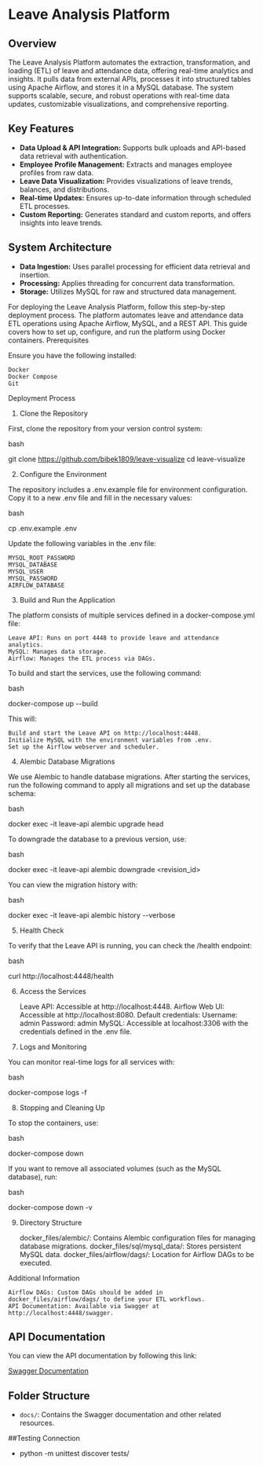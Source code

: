 # Leave Analysis Platform

## Overview

The Leave Analysis Platform automates the extraction, transformation, and loading (ETL) of leave and attendance data, offering real-time analytics and insights. It pulls data from external APIs, processes it into structured tables using Apache Airflow, and stores it in a MySQL database. The system supports scalable, secure, and robust operations with real-time data updates, customizable visualizations, and comprehensive reporting.

## Key Features

- **Data Upload & API Integration:** Supports bulk uploads and API-based data retrieval with authentication.
- **Employee Profile Management:** Extracts and manages employee profiles from raw data.
- **Leave Data Visualization:** Provides visualizations of leave trends, balances, and distributions.
- **Real-time Updates:** Ensures up-to-date information through scheduled ETL processes.
- **Custom Reporting:** Generates standard and custom reports, and offers insights into leave trends.

## System Architecture

- **Data Ingestion:** Uses parallel processing for efficient data retrieval and insertion.
- **Processing:** Applies threading for concurrent data transformation.
- **Storage:** Utilizes MySQL for raw and structured data management.

For deploying the Leave Analysis Platform, follow this step-by-step deployment process. The platform automates leave and attendance data ETL operations using Apache Airflow, MySQL, and a REST API. This guide covers how to set up, configure, and run the platform using Docker containers.
Prerequisites


Ensure you have the following installed:

    Docker
    Docker Compose
    Git

Deployment Process
1. Clone the Repository

First, clone the repository from your version control system:

bash

git clone https://github.com/bibek1809/leave-visualize
cd leave-visualize

2. Configure the Environment

The repository includes a .env.example file for environment configuration. Copy it to a new .env file and fill in the necessary values:

bash

cp .env.example   .env

Update the following variables in the .env file:

    MYSQL_ROOT_PASSWORD
    MYSQL_DATABASE
    MYSQL_USER
    MYSQL_PASSWORD
    AIRFLOW_DATABASE

3. Build and Run the Application

The platform consists of multiple services defined in a docker-compose.yml file:

    Leave API: Runs on port 4448 to provide leave and attendance analytics.
    MySQL: Manages data storage.
    Airflow: Manages the ETL process via DAGs.

To build and start the services, use the following command:

bash

docker-compose up --build

This will:

    Build and start the Leave API on http://localhost:4448.
    Initialize MySQL with the environment variables from .env.
    Set up the Airflow webserver and scheduler.

4. Alembic Database Migrations

We use Alembic to handle database migrations. After starting the services, run the following command to apply all migrations and set up the database schema:

bash

docker exec -it leave-api alembic upgrade head

To downgrade the database to a previous version, use:

bash

docker exec -it leave-api alembic downgrade <revision_id>

You can view the migration history with:

bash

docker exec -it leave-api alembic history --verbose

5. Health Check

To verify that the Leave API is running, you can check the /health endpoint:

bash

curl http://localhost:4448/health

6. Access the Services

    Leave API: Accessible at http://localhost:4448.
    Airflow Web UI: Accessible at http://localhost:8080. Default credentials:
        Username: admin
        Password: admin
    MySQL: Accessible at localhost:3306 with the credentials defined in the .env file.

7. Logs and Monitoring

You can monitor real-time logs for all services with:

bash

docker-compose logs -f

8. Stopping and Cleaning Up

To stop the containers, use:

bash

docker-compose down

If you want to remove all associated volumes (such as the MySQL database), run:

bash

docker-compose down -v

9. Directory Structure

    docker_files/alembic/: Contains Alembic configuration files for managing database migrations.
    docker_files/sql/mysql_data/: Stores persistent MySQL data.
    docker_files/airflow/dags/: Location for Airflow DAGs to be executed.

Additional Information

    Airflow DAGs: Custom DAGs should be added in docker_files/airflow/dags/ to define your ETL workflows.
    API Documentation: Available via Swagger at http://localhost:4448/swagger.

## API Documentation

You can view the API documentation by following this link:

[Swagger Documentation](./docs/API_DOCUMENTS/swagger.pdf)

## Folder Structure

- `docs/`: Contains the Swagger documentation and other related resources.

##Testing Connection

- python -m unittest discover tests/ 